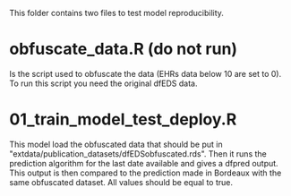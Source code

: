 This folder contains two files to test model reproducibility.

# obfuscate_data.R (do not run)

Is the script used to obfuscate the data (EHRs data below 10 are set to 0). To run this script you need the original dfEDS data.

# 01_train_model_test_deploy.R

This model load the obfuscated data that should be put in "extdata/publication_datasets/dfEDSobfuscated.rds". Then it runs the prediction algorithm for the last date available and gives a dfpred output. This output is then compared to the prediction made in Bordeaux with the same obfuscated dataset. All values should be equal to true.
